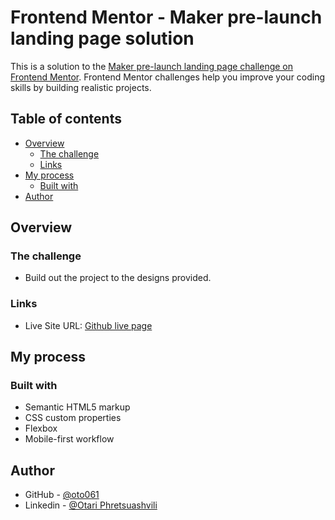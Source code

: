 # Frontend Mentor - Maker pre-launch landing page solution

This is a solution to the [Maker pre-launch landing page challenge on Frontend Mentor](https://www.frontendmentor.io/challenges/maker-prelaunch-landing-page-WVZIJtKLd). Frontend Mentor challenges help you improve your coding skills by building realistic projects.

## Table of contents

- [Overview](#overview)
  - [The challenge](#the-challenge)
  - [Links](#links)
- [My process](#my-process)
  - [Built with](#built-with)
- [Author](#author)


## Overview

### The challenge

- Build out the project to the designs provided.

### Links

- Live Site URL: [Github live page](https://oto061.github.io/skilled-elearning-landing-page/)

## My process

### Built with

- Semantic HTML5 markup
- CSS custom properties
- Flexbox
- Mobile-first workflow

## Author

- GitHub - [@oto061](https://github.com/oto061)
- Linkedin - [@Otari Phretsuashvili](https://www.linkedin.com/in/otari-phretsuashvili-8a6358245/)

